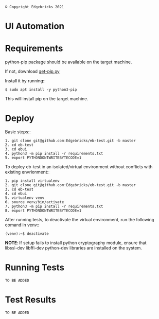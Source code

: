     © Copyright Edgebricks 2021

UI Automation
=============

Requirements
============
python-pip package should be available on the target machine.

If not, download [get-pip.py](https://bootstrap.pypa.io/get-pip.py)

Install it by running::

    $ sudo apt install -y python3-pip

This will install pip on the target machine.

Deploy
======
Basic steps::

    1. git clone git@github.com:Edgebricks/eb-test.git -b master
    2. cd eb-test
    3. cd ebui
    4. python3 -m pip install -r requirements.txt
    5. export PYTHONDONTWRITEBYTECODE=1

To deploy eb-test in an isolated/virtual environment without conflicts with existing envrionment::

    1. pip install virtualenv
    2. git clone git@github.com:Edgebricks/eb-test.git -b master
    3. cd eb-test
    4. cd ebui
    5. virtualenv venv
    6. source venv/bin/activate
    7. python3 -m pip install -r requirements.txt
    8. export PYTHONDONTWRITEBYTECODE=1

After running tests, to deactivate the virtual environment, run the following comand in venv::

    (venv):~$ deactivate

**NOTE**: If setup fails to install python cryptography module, ensure that libssl-dev libffi-dev python-dev libraries are installed on the system.

Running Tests
=============
`TO BE ADDED`

Test Results
============
`TO BE ADDED`
